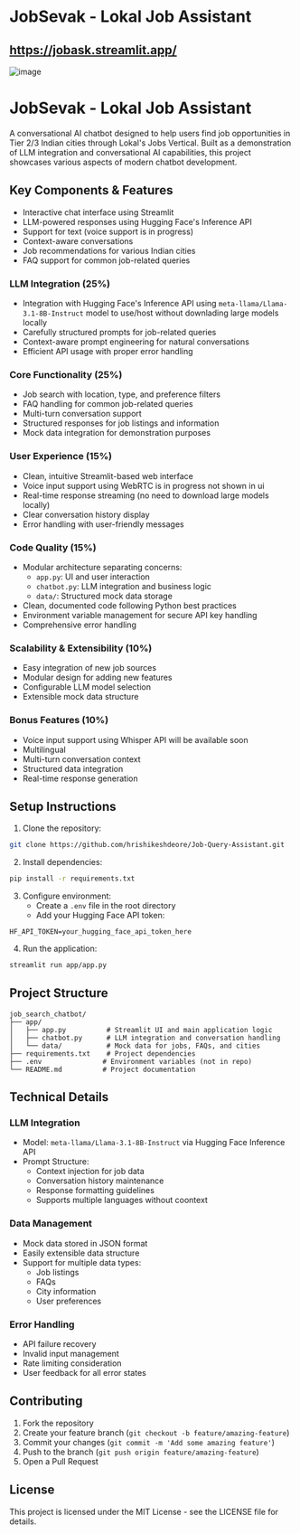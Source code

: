 # JobSevak - Lokal Job Assistant
## https://jobask.streamlit.app/



![image](https://github.com/user-attachments/assets/0285aada-c7f4-45cb-86f5-90f36c500bd3)


# JobSevak - Lokal Job Assistant

A conversational AI chatbot designed to help users find job opportunities in Tier 2/3 Indian cities through Lokal's Jobs Vertical. Built as a demonstration of LLM integration and conversational AI capabilities, this project showcases various aspects of modern chatbot development.

## Key Components & Features
- Interactive chat interface using Streamlit
- LLM-powered responses using Hugging Face's Inference API
- Support for text (voice support is in progress)
- Context-aware conversations
- Job recommendations for various Indian cities
- FAQ support for common job-related queries

### LLM Integration (25%)
- Integration with Hugging Face's Inference API using `meta-llama/Llama-3.1-8B-Instruct` model to use/host without downlading large models locally
- Carefully structured prompts for job-related queries
- Context-aware prompt engineering for natural conversations
- Efficient API usage with proper error handling

### Core Functionality (25%)
- Job search with location, type, and preference filters
- FAQ handling for common job-related queries
- Multi-turn conversation support
- Structured responses for job listings and information
- Mock data integration for demonstration purposes

### User Experience (15%)
- Clean, intuitive Streamlit-based web interface
- Voice input support using WebRTC is in progress not shown in ui
- Real-time response streaming (no need to download large models locally)
- Clear conversation history display
- Error handling with user-friendly messages

### Code Quality (15%)
- Modular architecture separating concerns:
  - `app.py`: UI and user interaction
  - `chatbot.py`: LLM integration and business logic
  - `data/`: Structured mock data storage
- Clean, documented code following Python best practices
- Environment variable management for secure API key handling
- Comprehensive error handling

### Scalability & Extensibility (10%)
- Easy integration of new job sources
- Modular design for adding new features
- Configurable LLM model selection
- Extensible mock data structure

### Bonus Features (10%)
- Voice input support using Whisper API will be available soon
- Multilingual
- Multi-turn conversation context
- Structured data integration
- Real-time response generation



## Setup Instructions

1. Clone the repository:
```bash
git clone https://github.com/hrishikeshdeore/Job-Query-Assistant.git
```

2. Install dependencies:
```bash
pip install -r requirements.txt
```

3. Configure environment:
   - Create a `.env` file in the root directory
   - Add your Hugging Face API token:
```
HF_API_TOKEN=your_hugging_face_api_token_here
```

4. Run the application:
```bash
streamlit run app/app.py
```

## Project Structure

```
job_search_chatbot/
├── app/
│   ├── app.py          # Streamlit UI and main application logic
│   ├── chatbot.py      # LLM integration and conversation handling
│   └── data/           # Mock data for jobs, FAQs, and cities
├── requirements.txt    # Project dependencies
├── .env               # Environment variables (not in repo)
└── README.md          # Project documentation
```

## Technical Details

### LLM Integration
- Model: `meta-llama/Llama-3.1-8B-Instruct` via Hugging Face Inference API
- Prompt Structure:
  - Context injection for job data
  - Conversation history maintenance
  - Response formatting guidelines
  - Supports multiple languages without coontext

### Data Management
- Mock data stored in JSON format
- Easily extensible data structure
- Support for multiple data types:
  - Job listings
  - FAQs
  - City information
  - User preferences

### Error Handling
- API failure recovery
- Invalid input management
- Rate limiting consideration
- User feedback for all error states

## Contributing

1. Fork the repository
2. Create your feature branch (`git checkout -b feature/amazing-feature`)
3. Commit your changes (`git commit -m 'Add some amazing feature'`)
4. Push to the branch (`git push origin feature/amazing-feature`)
5. Open a Pull Request

## License

This project is licensed under the MIT License - see the LICENSE file for details.
